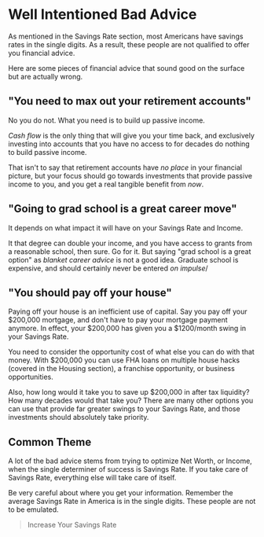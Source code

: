# Well Intentioned Bad Advice

As mentioned in the Savings Rate section, most Americans have savings rates in the single digits. As a result, these people are not qualified to offer you financial advice. 

Here are some pieces of financial advice that sound good on the surface but are actually wrong.

## "You need to max out your retirement accounts" 

No you do not. What you need is to build up passive income.

*Cash flow* is the only thing that will give you your time back, and exclusively investing into accounts that you have no access to for decades do nothing to build passive income.

That isn't to say that retirement accounts have *no place* in your financial picture, but your focus should go towards investments that provide passive income to you, and you get a real tangible benefit from *now*.

## "Going to grad school is a great career move"

It depends on what impact it will have on your Savings Rate and Income.

It that degree can double your income, and you have access to grants from a reasonable school, then sure. Go for it. But saying "grad school is a great option" as *blanket career advice* is not a good idea. Graduate school is expensive, and should certainly never be entered *on impulse*/

## "You should pay off your house"

Paying off your house is an inefficient use of capital. Say you pay off your $200,000 mortgage, and don't have to pay your mortgage payment anymore. In effect, your $200,000 has given you a $1200/month swing in your Savings Rate.

You need to consider the opportunity cost of what else you can do with that money. With $200,000 you can use FHA loans on multiple house hacks (covered in the Housing section), a franchise opportunity, or business opportunities.

Also, how long would it take you to save up $200,000 in after tax liquidity? How many decades would that take you? There are many other options you can use that provide far greater swings to your Savings Rate, and those investments should absolutely take priority.

## Common Theme

A lot of the bad advice stems from trying to optimize Net Worth, or Income, when the single determiner of success is Savings Rate. If you take care of Savings Rate, everything else will take care of itself.

Be very careful about where you get your information. Remember the average Savings Rate in America is in the single digits. These people are not to be emulated.

>Increase Your Savings Rate